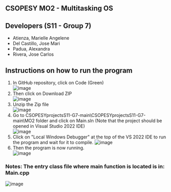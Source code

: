 ## CSOPESY MO2 - Multitasking OS

## Developers (S11 - Group 7)
* Atienza, Marielle Angelene<br>
* Del Castillo, Jose Mari<br>
* Padua, Alexandra<br>
* Rivera, Jose Carlos<br>

## Instructions on how to run the program
1. In GitHub repository, click on Code (Green)  
   ![image](https://github.com/user-attachments/assets/4251b0e3-e4bb-44f1-a47a-9cade19a03b1)
2. Then click on Download ZIP  
   ![image](https://github.com/user-attachments/assets/88e0f0bf-9ca0-424b-aaec-dadf1178b40a)
3. Unzip the Zip file  
![image](https://github.com/user-attachments/assets/00685948-0f8c-4653-aa8e-2329917eba34)
4. Go to CSOPESYprojectsS11-G7-main\CSOPESYprojectsS11-G7-main\MO2 folder and click on Main.sln (Note that the project should be opened in Visual Studio 2022 IDE)  
![image](https://github.com/user-attachments/assets/a149104c-d05f-4f91-8846-320524e0e8bb)
5. Click on "Local Windows Debugger" at the top of the VS 2022 IDE to run the program and wait for it to compile.
![image](https://github.com/user-attachments/assets/ab4cf8ee-6743-4235-b9d7-7005b29b064c)
6. Then the program is now running.  
![image](https://github.com/user-attachments/assets/cc281098-4b15-4c03-bc9c-b86b9d0557b5)

### Notes: The entry class file where main function is located is in: Main.cpp  
![image](https://github.com/user-attachments/assets/4351947c-fe63-43c4-b95c-7bba3cc6d5cb)

   
   
   
